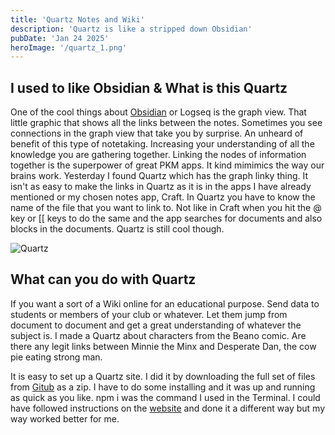 ```yaml
---
title: 'Quartz Notes and Wiki'
description: 'Quartz is like a stripped down Obsidian' 
pubDate: 'Jan 24 2025'
heroImage: '/quartz_1.png'
---
```


## I used to like Obsidian & What is this Quartz

One of the cool things about [Obsidian](https://obsidian.md/) or Logseq is the graph view. That little graphic that shows all the links between the notes. Sometimes you see connections in the graph view that take you by surprise. An unheard of benefit of this type of notetaking. Increasing your understanding of all the knowledge you are gathering together. Linking the nodes of information together is the superpower of great PKM apps. It kind mimimics the way our brains work. Yesterday I found Quartz which has the graph linky thing. It isn't as easy to make the links in Quartz as it is in the apps I have already mentioned or my chosen notes app, Craft. In Quartz you have to know the name of the file that you want to link to. Not like in Craft when you hit the @ key or [[ keys to do the same and the app searches for documents and also blocks in the documents. Quartz is still cool though.

![Quartz](/quartz_2.png)

## What can you do with Quartz

If you want a sort of a Wiki online for an educational purpose. Send data to students or members of your club or whatever. Let them jump from document to document and get a great understanding of whatever the subject is. I made a Quartz about characters from the Beano comic. Are there any legit links between Minnie the Minx and Desperate Dan, the cow pie eating strong man.

It is easy to set up a Quartz site. I did it by downloading the full set of files from [Gitub](https://github.com/jackyzha0/quartz?tab=readme-ov-file) as a zip. I have to do some installing and it was up and running as quick as you like. npm i was the command I used in the Terminal. I could have followed instructions on the [website](https://quartz.jzhao.xyz/) and done it a different way but my way worked better for me.

